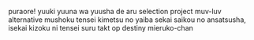 puraore!
yuuki yuuna wa yuusha de aru
selection project
muv-luv alternative
mushoku tensei
kimetsu no yaiba
sekai saikou no ansatsusha, isekai kizoku ni tensei suru
takt op destiny
mieruko-chan
